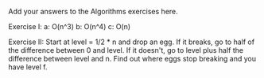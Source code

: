Add your answers to the Algorithms exercises here.

Exercise I:
a: O(n^3)
b: O(n^4)
c: O(n)

Exercise II:
Start at level = 1/2 * n and drop an egg. If it breaks, go to half of the difference between 0 and level. If it doesn't, go to level plus half the difference between level and n. Find out where eggs stop breaking and you have level f.
